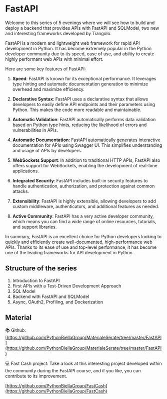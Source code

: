 # FastAPI

Welcome to this series of 5 evenings where we will see how to build and deploy a backend that provides APIs with FastAPI and SQLModel, two new and interesting frameworks developed by Tiangolo.

FastAPI is a modern and lightweight web framework for rapid API development in Python. It has become extremely popular in the Python developer community due to its speed, ease of use, and ability to create highly performant web APIs with minimal effort.

Here are some key features of FastAPI:

1. **Speed**: FastAPI is known for its exceptional performance. It leverages type hinting and automatic documentation generation to minimize overhead and maximize efficiency.

2. **Declarative Syntax**: FastAPI uses a declarative syntax that allows developers to easily define API endpoints and their parameters using Python. This makes the code more readable and maintainable.

3. **Automatic Validation**: FastAPI automatically performs data validation based on Python type hints, reducing the likelihood of errors and vulnerabilities in APIs.

4. **Automatic Documentation**: FastAPI automatically generates interactive documentation for APIs using Swagger UI. This simplifies understanding and usage of APIs by developers.

5. **WebSockets Support**: In addition to traditional HTTP APIs, FastAPI also offers support for WebSockets, enabling the development of real-time applications.

6. **Integrated Security**: FastAPI includes built-in security features to handle authentication, authorization, and protection against common attacks.

7. **Extensibility**: FastAPI is highly extensible, allowing developers to add custom middleware, authenticators, and additional features as needed.

8. **Active Community**: FastAPI has a very active developer community, which means you can find a wide range of online resources, tutorials, and support libraries.

In summary, FastAPI is an excellent choice for Python developers looking to quickly and efficiently create well-documented, high-performance web APIs. Thanks to its ease of use and top-level performance, it has become one of the leading frameworks for API development in Python.

## Structure of the series

1. Introduction to FastAPI
2. First APIs with a Test-Driven Development Approach
3. SQL Model
4. Backend with FastAPI and SQLModel
5. Async, OAuth2, Profiling, and Dockerization

## Material

📚 Github: [https://github.com/PythonBiellaGroup/MaterialeSerate/tree/master/FastAPI](https://github.com/PythonBiellaGroup/MaterialeSerate/tree/master/FastAPI)

💻 Fast Cash project:
Take a look at this interesting project developed within the community during the FastAPI course, and if you like, you can contribute to its improvement.

[https://github.com/PythonBiellaGroup/FastCash](https://github.com/PythonBiellaGroup/FastCash)